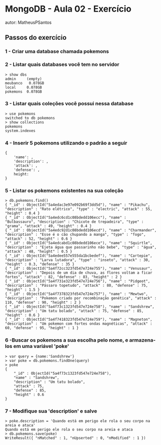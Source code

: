 # MongoDB - Aula 02 - Exercício
autor: MatheusPSantos

## Passos do exercício
### 1 - Criar uma database chamada pokemons

### 2 - Listar quais databases você tem no servidor
```
> show dbs
admin     (empty)
meubanco   0.078GB
local     0.078GB
pokemons  0.078GB

```

### 3 - Listar quais coleções você possui nessa database
```
> use pokemons
switched to db pokemons
> show collections
pokemons
system.indexes

```

### 4 - Inserir 5 pokemons utilizando o padrão a seguir
```
{
    'name': ,
    'description': ,
    'attack': ,
    'defense': ,
    height: 
}
```

### 5 - Listar os pokemons existentes na sua coleção
```
> db.pokemons.find()
{ "_id" : ObjectId("5a4edac3e97e092b69f3dd5d"), "name" : "Pikachu", "description" : "Rato elétrico", "type" : "electric", "attack" : 55, "height" : 0.4 }
{ "_id" : ObjectId("5a4edc6cd1c08bdedd106ecc"), "name" : "Bulbassauro", "description" : "Chicote de trepadeira", "type" : "grama", "attack" : 49, "height" : 0.4 }
{ "_id" : ObjectId("5a4edc92d1c08bdedd106ecd"), "name" : "Charmander", "description" : "Esse é o cão chupando a manga", "type" : "fogo", "attack" : 52, "height" : 0.6 }
{ "_id" : ObjectId("5a4edcabd1c08bdedd106ece"), "name" : "Squirtle", "description" : "Ejeta água que passarinho não bebe", "type" : "água", "attack" : 48, "height" : 0.5 }
{ "_id" : ObjectId("5a4edee557e555da1bcbedef"), "name" : "Cartepie", "description" : "Larva lutadora", "type" : "inseto", "attack" : 30, "height" : 0.3, "defense" : 35 }
{ "_id" : ObjectId("5a4f72cc323fd547e724e755"), "name" : "Venusaur", "description" : "Depois de um dia de chuva, as flores voltam a ficar fortes", "attack" : 82, "defense" : 83, "height" : 2 }
{ "_id" : ObjectId("5a4f731e323fd547e724e756"), "name" : "Pidgeot", "description" : "Pássaro topetudo", "attack" : 80, "defense" : 75, "height" : 1.5 }
{ "_id" : ObjectId("5a4f7378323fd547e724e757"), "name" : "Mewtwo", "description" : "Pokemon criado por recombinação genética", "attack" : 110, "defense" : 90, "height" : 2 }
{ "_id" : ObjectId("5a4f73c1323fd547e724e758"), "name" : "Sandshrew", "description" : "Um tatu bolado", "attack" : 75, "defense" : 85, "height" : 0.6 }
{ "_id" : ObjectId("5a4f7418323fd547e724e759"), "name" : "Magneton", "description" : "Um pokemon com fortes ondas magnéticas", "attack" : 60, "defense" : 95, "height" : 1 }

```

### 6 -Buscar os pokemons a sua escolha pelo nome, e armazena-los em uma variável 'poke'
```
> var query = {name:'Sandshrew'}
> var poke = db.pokemons.findOne(query)
> poke
{
	"_id" : ObjectId("5a4f73c1323fd547e724e758"),
	"name" : "Sandshrew",
	"description" : "Um tatu bolado",
	"attack" : 75,
	"defense" : 85,
	"height" : 0.6
}
```

### 7 - Modifique sua 'description' e salve
```
> poke.description = 'Quando está em perigo ele rola o seu corpo na areia e ataca'
Quando está em perigo ele rola o seu corpo na areia e ataca
> db.pokemons.save(poke)
WriteResult({ "nMatched" : 1, "nUpserted" : 0, "nModified" : 1 })
```